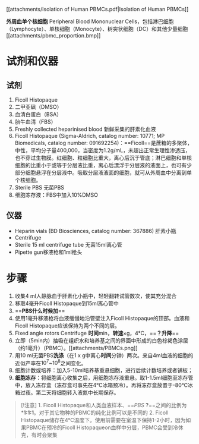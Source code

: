 [[attachments/Isolation of Human PBMCs.pdf|Isolation of Human PBMCs]]

**外周血单个核细胞** Peripheral Blood Mononuclear Cells，包括淋巴细胞（Lymphocyte）、单核细胞（Monocyte）、树突状细胞（DC）和其他少量细胞
[[attachments/pbmc_proportion.bmp]]
# 试剂和仪器
## 试剂
1. Ficoll Histopaque
2. 二甲亚砜（DMSO）
3. 血清白蛋白（BSA）
4. 胎牛血清（FBS）
5. Freshly collected heparinised blood 新鲜采集的肝素化血液
6. Ficoll Histopaque (Sigma-Aldrich, catalog number: 10771; MP Biomedicals, catalog  number: 091692254)：==Ficoll==是蔗糖的多聚体，中性，平均分子量400,000，当密度为1.2g/mL，未超出正常生理性渗透压，也不穿过生物膜。红细胞、粒细胞比重大，离心后沉于管底；淋巴细胞和单核细胞的比重小于或等于分层液比重，离心后漂浮于分层液的液面上，也可有少部分细胞悬浮在分层液中。吸取分层液液面的细胞，就可从外周血中分离到单个核细胞。
7. Sterile PBS 无菌PBS
8. 细胞冻存液：FBS中加入10%DMSO
## 仪器
- Heparin vials (BD Biosciences, catalog number: 367886) 肝素小瓶
- Centrifuge
- Sterile 15 ml centrifuge tube 无菌15ml离心管
-  Pipette gun移液枪和1ml枪头
# 步骤
1. 收集4 ml人静脉血于肝素化小瓶中，轻轻翻转试管数次，使其充分混合
2. 移取4毫升Ficoll Histopaque到15ml离心管中
3. ==**PBS什么时候加**==
4. 使用1毫升移液枪将血液缓慢地沿管壁注入Ficoll Histopaque的顶部。血液和Ficoll Histopaque应该保持为两个不同的层。
5. Fixed angle rotors Centrifuge  **时间**min，**转速**×g，4℃，==**？升降**==
6. 立即（5min内）抽吸在组织水和培养基之间的界面中形成的白色棕褐色涂层（约1毫升）（PBMC）。[[attachments/PBMCs.png]]
7. 用10 ml无菌PBS**洗涤**（在1 x g中离心**时间**分钟）两次。来自4ml血液的细胞的近似产率在$10^7$~$10^8$之间变化。
8. 细胞计数或培养：加入5-10ml培养基重悬细胞，进行后续计数培养或者铺板；
9. **细胞冻存**：将细胞离心收集之后，用细胞冻存液重悬。取1-1.5ml细胞至冻存管中，放入冻存盒（冻存盒可事先在4℃冰箱预冷）。再将冻存盒放置于-80℃冰箱过夜。第二天将细胞转入液氮中长期保存。

> [!注意] 1. Ficoll Histopaque和人类血液样本、==*PBS* **?**==之间的比例为***1:1:1**。对于其它物种的PBMC的纯化比例可以是不同的
> 2. Ficoll Histopaque储存在4°C温度下。使用前需要在室温下保持1-2小时，因为如果PBMC在预冷的Ficoll Histopaqueon血样中分层，PBMC会受到冷休克，有时会聚集
